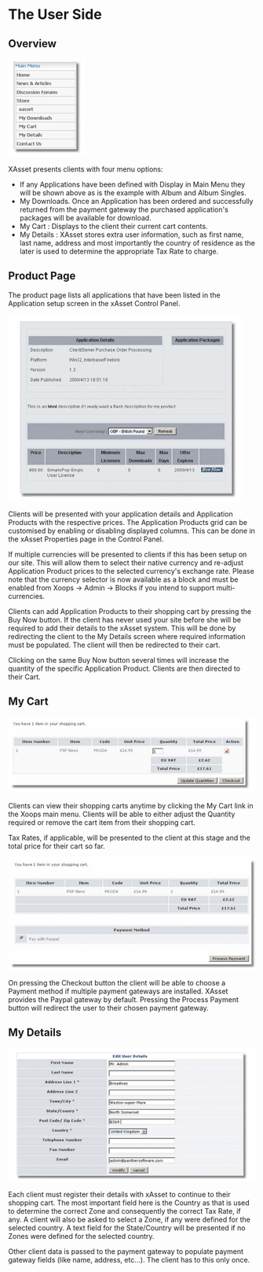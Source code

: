 # The User Side

## Overview

![img\_69.jpg](.gitbook/assets/img_69.jpg)

XAsset presents clients with four menu options:

* If any Applications have been defined with Display in Main Menu they will be shown above as is the example with Album and Album Singles.
* My Downloads. Once an Application has been ordered and successfully returned from the payment gateway the purchased application's packages will be available for download.
* My Cart : Displays to the client their current cart contents.
* My Details : XAsset stores extra user information, such as first name, last name, address and most importantly the country of residence as the later is used to determine the appropriate Tax Rate to charge.

## Product Page

The product page lists all applications that have been listed in the Application setup screen in the xAsset Control Panel.

![img\_69.jpg](.gitbook/assets/img_70.jpg)

Clients will be presented with your application details and Application Products with the respective prices. The Application Products grid can be customised by enabling or disabling displayed columns. This can be done in the xAsset Properties page in the Control Panel.

If multiple currencies will be presented to clients if this has been setup on our site. This will allow them to select their native currency and re-adjust Application Product prices to the selected currency's exchange rate. Please note that the currency selector is now available as a block and must be enabled from Xoops -&gt; Admin -&gt; Blocks if you intend to support multi-currencies.

Clients can add Application Products to their shopping cart by pressing the Buy Now button. If the client has never used your site before she will be required to add their details to the xAsset system. This will be done by redirecting the client to the My Details screen where required information must be populated. The client will then be redirected to their cart.

Clicking on the same Buy Now button several times will increase the quantity of the specific Application Product. Clients are then directed to their Cart.

## My Cart

![img\_71.jpg](.gitbook/assets/img_71.jpg)

Clients can view their shopping carts anytime by clicking the My Cart link in the Xoops main menu. Clients will be able to either adjust the Quantity required or remove the cart item from their shopping cart.

Tax Rates, if applicable, will be presented to the client at this stage and the total price for their cart so far.

![img\_72.jpg](.gitbook/assets/img_72.jpg)

On pressing the Checkout button the client will be able to choose a Payment method if multiple payment gateways are installed. XAsset provides the Paypal gateway by default. Pressing the Process Payment button will redirect the user to their chosen payment gateway.

## My Details

![img\_73.jpg](.gitbook/assets/img_73.jpg)

Each client must register their details with xAsset to continue to their shopping cart. The most important field here is the Country as that is used to determine the correct Zone and consequently the correct Tax Rate, if any. A client will also be asked to select a Zone, if any were defined for the selected country. A text field for the State/Country will be presented if no Zones were defined for the selected country.

Other client data is passed to the payment gateway to populate payment gateway fields \(like name, address, etc...\). The client has to this only once.

